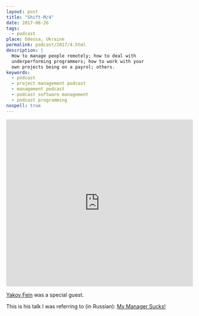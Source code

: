 ```yaml
---
layout: post
title: "Shift-M/4"
date: 2017-06-26
tags:
  - podcast
place: Odessa, Ukraine
permalink: podcast/2017/4.html
description: |
  How to manage people remotely; how to deal with
  underperforming programmers; how to work with your
  own projects being on a payrol; others.
keywords:
  - podcast
  - project management podcast
  - management podcast
  - podcast software management
  - podcast programming
nospell: true
---
```


<iframe width="100%" height="450" scrolling="no" frameborder="no" src="https://w.soundcloud.com/player/?url=https%3A//api.soundcloud.com/tracks/330227515&amp;auto_play=false&amp;hide_related=false&amp;show_comments=true&amp;show_user=true&amp;show_reposts=false&amp;visual=true"></iframe>

[Yakov Fein](https://yakovfain.com/) was a special guest.

This is his talk I was referring to (in Russian):
[My Manager Sucks!](https://www.youtube.com/watch?v=HM3MYaZJEOY)


